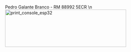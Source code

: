 Pedro Galante Branco - RM 88992
5ECR
\n
<img width="396" height="123" alt="print_console_esp32" src="https://github.com/user-attachments/assets/a78b2bcc-ae60-4fb5-8637-010474605942" />
